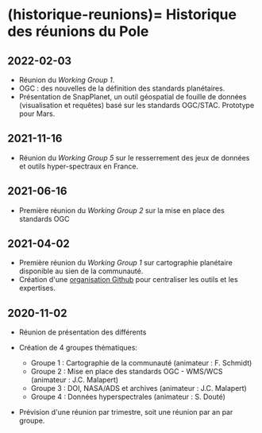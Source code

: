 (historique-reunions)=
Historique des réunions du Pole
===============================

2022-02-03
----------
* Réunion du _Working Group 1_.
* OGC : des nouvelles de la définition des standards planétaires.
* Présentation de SnapPlanet, un outil géospatial de fouille de données (visualisation et requêtes) basé sur les standards OGC/STAC. Prototype pour Mars.

2021-11-16
----------
* Réunion du _Working Group 5_ sur le resserrement des jeux de données et outils hyper-spectraux en France.

2021-06-16
----------
* Première réunion du _Working Group 2_ sur la mise en place des standards OGC

2021-04-02
----------
* Première réunion du _Working Group 1_ sur cartographie planétaire disponible au sien de la communauté.
* Création d'une [organisation Github](https://github.com/pole-surfaces-planetaires/) pour centraliser les outils et les expertises.

2020-11-02
----------
* Réunion de présentation des différents
* Création de 4 groupes thématiques:
    - Groupe 1 : Cartographie de la communauté (animateur : F. Schmidt)
    - Groupe 2 : Mise en place des standards OGC - WMS/WCS (animateur : J.C. Malapert)
    - Groupe 3 : DOI, NASA/ADS et archives (animateur : J.C. Malapert)
    - Groupe 4 : Données hyperspectrales (animateur : S. Douté)

* Prévision d'une réunion par trimestre, soit une réunion par an par groupe.
